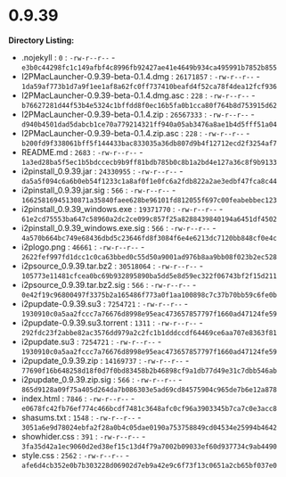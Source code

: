0.9.39
======

**Directory Listing:**

 - .nojekyll : `0` : `-rw-r--r--` - `e3b0c44298fc1c149afbf4c8996fb92427ae41e4649b934ca495991b7852b855`
 - I2PMacLauncher-0.9.39-beta-0.1.4.dmg : `26171857` : `-rw-r--r--` - `1da59af773b1d7a9f1ee1af8a62fc0ff737410beafd4f52ca78f4dea12fcf936`
 - I2PMacLauncher-0.9.39-beta-0.1.4.dmg.asc : `228` : `-rw-r--r--` - `b76627281d44f53b4e5324c1bffdd8f0ec16b5fa0b1cca80f764b8d753915d62`
 - I2PMacLauncher-0.9.39-beta-0.1.4.zip : `26567333` : `-rw-r--r--` - `d940b4501dad5dabcb1ce70a779214321ff940a05ab3476a8ae1b4d5fff51a04`
 - I2PMacLauncher-0.9.39-beta-0.1.4.zip.asc : `228` : `-rw-r--r--` - `b200fd9f338061bff5f144433bac833035a36db807d9b4f12712ecd2f3254af7`
 - README.md : `2683` : `-rw-r--r--` - `1a3ed28ba5f5ec1b5bdccecb9b9ff81bdb785b0c8b1a2bd4e127a36c8f9b9133`
 - i2pinstall_0.9.39.jar : `24330955` : `-rw-r--r--` - `da5a5f094c6a6b0eb54f1233c1a8af0f1e0fc6a2fdb822a2ae3edbf47fca8c44`
 - i2pinstall_0.9.39.jar.sig : `566` : `-rw-r--r--` - `16625816945130871a35840faee628be96101fd812055f697c00feabebbec123`
 - i2pinstall_0.9.39_windows.exe : `19371770` : `-rw-r--r--` - `61e2cd75553ba647c58960a2dc2ce099c857f25a8288439840194a6451df4502`
 - i2pinstall_0.9.39_windows.exe.sig : `566` : `-rw-r--r--` - `4a570b664bc749e68436dbd5c23646fd8f3084f6e4e6213dc7120bb848cf0e4c`
 - i2plogo.png : `46661` : `-rw-r--r--` - `2622fef997fd1dcc1c0ca63bbed0c55d50a9001ad976b8aa9bb08f023b2ec528`
 - i2psource_0.9.39.tar.bz2 : `30518064` : `-rw-r--r--` - `105773e11481cfcea0bc69b932895890ba5dd5e8d59ec322f06743bf2f15d211`
 - i2psource_0.9.39.tar.bz2.sig : `566` : `-rw-r--r--` - `0e42f19c96800497f3375b2a165486f773a0f1aa100898c7c37b70bb59c6fe0b`
 - i2pupdate-0.9.39.su3 : `7254721` : `-rw-r--r--` - `1930910c0a5aa2fccc7a76676d8998e95eac473657857797f1660ad47124fe59`
 - i2pupdate-0.9.39.su3.torrent : `1311` : `-rw-r--r--` - `292fdc23f2abbe82ac3576dd979a2c2fc1b1dddccdf64469ce6aa707e8363f81`
 - i2pupdate.su3 : `7254721` : `-rw-r--r--` - `1930910c0a5aa2fccc7a76676d8998e95eac473657857797f1660ad47124fe59`
 - i2pupdate_0.9.39.zip : `14169737` : `-rw-r--r--` - `77690f16b648258d18f0d7f0bd83458b2b46898cf9a1db77d49e31c7dbb546ab`
 - i2pupdate_0.9.39.zip.sig : `566` : `-rw-r--r--` - `865d9128a09f75a405d264da7b086303e5ad69cd84575904c965de7b6e12a878`
 - index.html : `7846` : `-rw-r--r--` - `e0678fc42fb76ef774c466bcdf7481c3648afc0cf96a3903345b7ca7c0e3acc8`
 - shasums.txt : `1548` : `-rw-r--r--` - `3051a6e9d78024ebfa2f28a0b4c05dae0190a753758849cd04534e25994b4642`
 - showhider.css : `391` : `-rw-r--r--` - `3fa35d42a1ec9060d2ed38ef15c13d4f79a7002b09033ef60d937734c9ab4490`
 - style.css : `2562` : `-rw-r--r--` - `afe6d4cb352e0b7b303228d06902d7eb9a42e9c6f73f13c0651a2cb65bf037e0`
